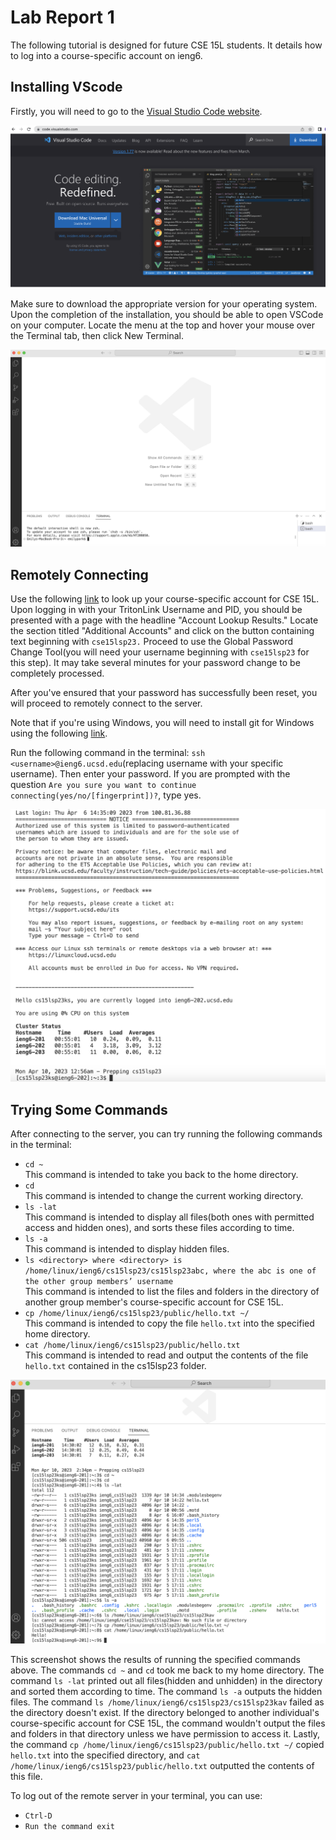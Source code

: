# Lab Report 1

The following tutorial is designed for future CSE 15L students. It details how to log into a course-specific account on ieng6.

## Installing VScode

Firstly, you will need to go to the [Visual Studio Code website](https://code.visualstudio.com/).

![Image](vscodewebsite.png)

Make sure to download the appropriate version for your operating system. Upon the completion of the installation, you should be able to open VSCode
on your computer. Locate the menu at the top and hover your mouse over the Terminal tab, then click New Terminal.

![Image](vscodeopen.png)

## Remotely Connecting

Use the following [link](https://sdacs.ucsd.edu/~icc/index.php) to look up your course-specific account for CSE 15L.
Upon logging in with your TritonLink Username and PID, you should be presented with a page with the headline "Account Lookup Results."  Locate the section titled "Additional Accounts" and click on the button containing text beginning with `cse15lsp23.` Proceed to use the Global Password Change Tool(you will need your username beginning with `cse15lsp23` for this step). It may take several minutes for your password change to be completely processed.

After you've ensured that your password has successfully been reset, you will proceed to remotely connect to the server.

Note that if you're using Windows, you will need to install git for Windows using the following [link](https://gitforwindows.org/).

Run the following command in the terminal: `ssh <username>@ieng6.ucsd.edu`(replacing username with your specific username). Then enter your password.  If you are prompted with the question `Are you sure you want to continue connecting(yes/no/[fingerprint])?`, type yes.

![Image](remotelogin.png)

## Trying Some Commands

After connecting to the server, you can try running the following commands in the terminal:

* `cd ~`
<br>This command is intended to take you back to the home directory.
* `cd`
<br>This command is intended to change the current working directory.
* `ls -lat`
<br>This command is intended to display all files(both ones with permitted access and hidden ones), and sorts these files according to time.
* `ls -a`
<br>This command is intended to display hidden files.
* `ls <directory> where <directory> is /home/linux/ieng6/cs15lsp23/cs15lsp23abc, where the abc is one of the other group members’ username`
<br>This command is intended to list the files and folders in the directory of another group member's course-specific account for CSE 15L.
* `cp /home/linux/ieng6/cs15lsp23/public/hello.txt ~/`
<br>This command is intended to copy the file `hello.txt` into the specified home directory.
* `cat /home/linux/ieng6/cs15lsp23/public/hello.txt`
<br>This command is intended to read and output the contents of the file `hello.txt` contained in the cs15lsp23 folder.

![Image](commands.png)

This screenshot shows the results of running the specified commands above. The commands `cd ~` and `cd` took me back to my home directory. The command `ls -lat` printed out all files(hidden and unhidden) in the directory and sorted them according to time.  The command `ls -a` outputs the hidden files. The command `ls /home/linux/ieng6/cs15lsp23/cs15lsp23kav` failed as the directory doesn't exist. If the directory belonged to another individual's course-specific account for CSE 15L, the command wouldn't output the files and folders in that directory unless we have permission to access it. Lastly, the command `cp /home/linux/ieng6/cs15lsp23/public/hello.txt ~/` copied `hello.txt` into the specified directory, and `cat /home/linux/ieng6/cs15lsp23/public/hello.txt` outputted the contents of this file.

To log out of the remote server in your terminal, you can use:

* `Ctrl-D`
* `Run the command exit`
